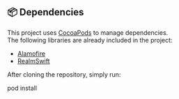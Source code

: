 ## 📦 Dependencies

This project uses [CocoaPods](https://cocoapods.org/) to manage dependencies.  
The following libraries are already included in the project:

- [Alamofire](https://github.com/Alamofire/Alamofire)
- [RealmSwift](https://github.com/realm/realm-swift)

After cloning the repository, simply run:

pod install
